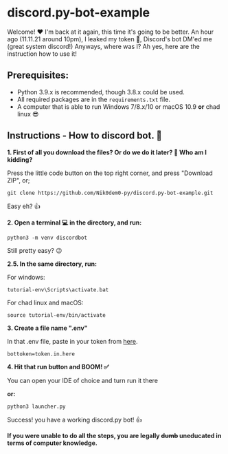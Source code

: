 # discord.py-bot-example

Welcome! :heart: I'm back at it again, this time it's going to be better. An hour ago (11.11.21 around 10pm), I leaked my token :rofl:, Discord's bot DM'ed me (great system discord!) Anyways, where was I? Ah yes, here are the instruction how to use it!

## Prerequisites:

- Python 3.9.x is recommended, though 3.8.x could be used.
- All required packages are in the `requirements.txt` file.
- A computer that is able to run Windows 7/8.x/10 or macOS 10.9 **or** chad linux :sunglasses:


## Instructions - How to discord bot. :robot:

**1. First of all you download the files? Or do we do it later? :thinking: Who am I kidding?**

Press the little code button on the top right corner, and press "Download ZIP", or;

```
git clone https://github.com/Nik0dem0-py/discord.py-bot-example.git
```

Easy eh? :thumbsup:

**2.  Open a terminal :computer: in the directory, and run:**

```
python3 -m venv discordbot
```

Still pretty easy? :wink:

**2.5.  In the same directory, run:**

For windows:

```
tutorial-env\Scripts\activate.bat
```

For chad linux and macOS:

```
source tutorial-env/bin/activate
```


**3. Create a file name ".env"**

In that .env file, paste in your token from [here](https://discord.com/developers).

```
bottoken=token.in.here
```

**4. Hit that run button and BOOM! :white_check_mark:**

You can open your IDE of choice and turn run it there

**or:**

```
python3 launcher.py
```
Success! you have a working discord.py bot! :thumbsup:

**If you were unable to do all the steps, you are legally ~~dumb~~ uneducated in terms of computer knowledge.**






